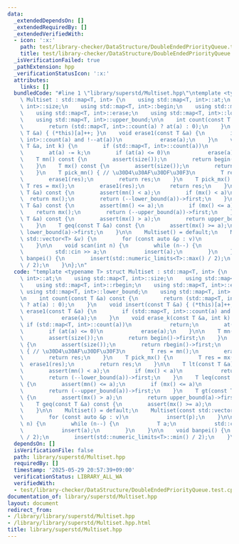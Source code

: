 ```yaml
---
data:
  _extendedDependsOn: []
  _extendedRequiredBy: []
  _extendedVerifiedWith:
  - icon: ':x:'
    path: test/library-checker/DataStructure/DoubleEndedPriorityQueue.test.cpp
    title: test/library-checker/DataStructure/DoubleEndedPriorityQueue.test.cpp
  _isVerificationFailed: true
  _pathExtension: hpp
  _verificationStatusIcon: ':x:'
  attributes:
    links: []
  bundledCode: "#line 1 \"library/superstd/Multiset.hpp\"\ntemplate <typename T> struct\
    \ Multiset : std::map<T, int> {\n    using std::map<T, int>::at;\n    using std::map<T,\
    \ int>::size;\n    using std::map<T, int>::begin;\n    using std::map<T, int>::rbegin;\n\
    \    using std::map<T, int>::erase;\n    using std::map<T, int>::lower_bound;\n\
    \    using std::map<T, int>::upper_bound;\n\n    int count(const T &a) const {\n\
    \        return (std::map<T, int>::count(a) ? at(a) : 0);\n    }\n    void insert(const\
    \ T &a) { (*this)[a]++; }\n    void erase1(const T &a) {\n        if (std::map<T,\
    \ int>::count(a) and !--at(a))\n            erase(a);\n    }\n    void erase_k(const\
    \ T &a, int k) {\n        if (std::map<T, int>::count(a))\n            return;\n\
    \        at(a) -= k;\n        if (at(a) <= 0)\n            erase(a);\n    }\n\n\
    \    T mn() const {\n        assert(size());\n        return begin()->first;\n\
    \    }\n    T mx() const {\n        assert(size());\n        return rbegin()->first;\n\
    \    }\n    T pick_mn() { // \u30D4\u30AF\u30DF\u30F3\n        T res = mn();\n\
    \        erase1(res);\n        return res;\n    }\n    T pick_mx() {\n       \
    \ T res = mx();\n        erase1(res);\n        return res;\n    }\n\n    T lt(const\
    \ T &a) const {\n        assert(mn() < a);\n        if (mx() < a)\n          \
    \  return mx();\n        return (--lower_bound(a))->first;\n    }\n    T leq(const\
    \ T &a) const {\n        assert(mn() <= a);\n        if (mx() <= a)\n        \
    \    return mx();\n        return (--upper_bound(a))->first;\n    }\n    T gt(const\
    \ T &a) const {\n        assert(mx() > a);\n        return upper_bound(a)->first;\n\
    \    }\n    T geq(const T &a) const {\n        assert(mx() >= a);\n        return\
    \ lower_bound(a)->first;\n    }\n\n    Multiset() = default;\n    Multiset(const\
    \ std::vector<T> &v) {\n        for (const auto &p : v)\n            insert(p);\n\
    \    }\n\n    void scan(int n) {\n        while (n--) {\n            T a;\n  \
    \          std::cin >> a;\n            insert(a);\n        }\n    }\n\n    void\
    \ banpei() {\n        insert(std::numeric_limits<T>::max() / 2);\n        insert(std::numeric_limits<T>::min()\
    \ / 2);\n    }\n};\n"
  code: "template <typename T> struct Multiset : std::map<T, int> {\n    using std::map<T,\
    \ int>::at;\n    using std::map<T, int>::size;\n    using std::map<T, int>::begin;\n\
    \    using std::map<T, int>::rbegin;\n    using std::map<T, int>::erase;\n   \
    \ using std::map<T, int>::lower_bound;\n    using std::map<T, int>::upper_bound;\n\
    \n    int count(const T &a) const {\n        return (std::map<T, int>::count(a)\
    \ ? at(a) : 0);\n    }\n    void insert(const T &a) { (*this)[a]++; }\n    void\
    \ erase1(const T &a) {\n        if (std::map<T, int>::count(a) and !--at(a))\n\
    \            erase(a);\n    }\n    void erase_k(const T &a, int k) {\n       \
    \ if (std::map<T, int>::count(a))\n            return;\n        at(a) -= k;\n\
    \        if (at(a) <= 0)\n            erase(a);\n    }\n\n    T mn() const {\n\
    \        assert(size());\n        return begin()->first;\n    }\n    T mx() const\
    \ {\n        assert(size());\n        return rbegin()->first;\n    }\n    T pick_mn()\
    \ { // \u30D4\u30AF\u30DF\u30F3\n        T res = mn();\n        erase1(res);\n\
    \        return res;\n    }\n    T pick_mx() {\n        T res = mx();\n      \
    \  erase1(res);\n        return res;\n    }\n\n    T lt(const T &a) const {\n\
    \        assert(mn() < a);\n        if (mx() < a)\n            return mx();\n\
    \        return (--lower_bound(a))->first;\n    }\n    T leq(const T &a) const\
    \ {\n        assert(mn() <= a);\n        if (mx() <= a)\n            return mx();\n\
    \        return (--upper_bound(a))->first;\n    }\n    T gt(const T &a) const\
    \ {\n        assert(mx() > a);\n        return upper_bound(a)->first;\n    }\n\
    \    T geq(const T &a) const {\n        assert(mx() >= a);\n        return lower_bound(a)->first;\n\
    \    }\n\n    Multiset() = default;\n    Multiset(const std::vector<T> &v) {\n\
    \        for (const auto &p : v)\n            insert(p);\n    }\n\n    void scan(int\
    \ n) {\n        while (n--) {\n            T a;\n            std::cin >> a;\n\
    \            insert(a);\n        }\n    }\n\n    void banpei() {\n        insert(std::numeric_limits<T>::max()\
    \ / 2);\n        insert(std::numeric_limits<T>::min() / 2);\n    }\n};"
  dependsOn: []
  isVerificationFile: false
  path: library/superstd/Multiset.hpp
  requiredBy: []
  timestamp: '2025-05-29 20:57:39+09:00'
  verificationStatus: LIBRARY_ALL_WA
  verifiedWith:
  - test/library-checker/DataStructure/DoubleEndedPriorityQueue.test.cpp
documentation_of: library/superstd/Multiset.hpp
layout: document
redirect_from:
- /library/library/superstd/Multiset.hpp
- /library/library/superstd/Multiset.hpp.html
title: library/superstd/Multiset.hpp
---
```

